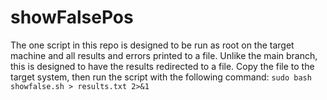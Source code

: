# showFalsePos
The one script in this repo is designed to be run as root on the target machine and all results and errors printed to a file.
Unlike the main branch, this is designed to have the results redirected to a file.
Copy the file to the target system, then run the script with the following command:
`sudo bash showfalse.sh > results.txt 2>&1`

